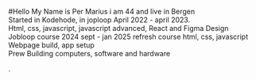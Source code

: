 #Hello
My Name is Per Marius i am 44 and live in Bergen <br /> 
Started in Kodehode, in joploop April 2022 - april 2023. <br />
Html, css, javascript, javascript advanced, React and Figma Design <Br/>
Jobloop course 2024 sept - jan 2025 refresh course html, css, javascript <br/>
Webpage build, app setup <br/>
Prew Building computers, software and hardware <br/>


.

<!---
PMariusf/PMariusf is a ✨ special ✨ repository because its `README.md` (this file) appears on your GitHub profile.
You can click the Preview link to take a look at your changes.
--->
